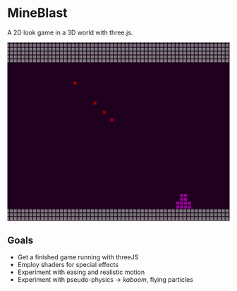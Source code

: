 # MineBlast

A 2D look game in a 3D world with three.js.

![Screenshot](docs/screen1.png)

## Goals

- Get a finished game running with threeJS
- Employ shaders for special effects
- Experiment with easing and realistic motion
- Experiment with pseudo-physics -> _kaboom_, flying particles
